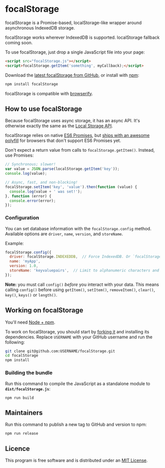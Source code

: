 # focalStorage

focalStorage is a Promise-based, localStorage-like wrapper around asynchronous
IndexedDB storage.

focalStorage works wherever IndexedDB is supported. localStorage fallback coming soon.

To use focalStorage, just drop a single JavaScript file into your page:

```html
<script src="focalStorage.js"></script>
<script>focalStorage.getItem('something', myCallback);</script>
```

Download the [latest focalStorage from GitHub](https://github.com/cvan/focalStorage/releases/latest), or install with [npm](https://www.npmjs.org/):

```bash
npm install focalStorage
```

focalStorage is compatible with [browserify](http://browserify.org/).


## How to use focalStorage

Because focalStorage uses async storage, it has an async API.
It's otherwise exactly the same as the
[Local Storage API](https://hacks.mozilla.org/2009/06/localstorage/).

focalStorage relies on native [ES6 Promises](http://www.promisejs.org/), but
[ships with an awesome polyfill](https://github.com/jakearchibald/ES6-Promises)
for browsers that don't support ES6 Promises yet.

Don't expect a return value from calls to `focalStorage.getItem()`. Instead,
use Promises:

```js
// Synchronous; slower!
var value = JSON.parse(localStorage.getItem('key'));
console.log(value);

// Async, fast, and non-blocking!
focalStorage.setItem('key', 'value').then(function (value) {
  console.log(value + ' was set!');
}, function (error) {
  console.error(error);
});
```

### Configuration

You can set database information with the `focalStorage.config` method.
Available options are `driver`, `name`, `version`, and `storeName`.

Example:

```js
focalStorage.config({
  driver: focalStorage.INDEXEDDB,  // Force IndexedDB. Or `focalStorage.INDEXEDDB` for localStorage.
  name: 'myApp',
  version: 1.0,
  storeName: 'keyvaluepairs',  // Limit to alphanumeric characters and underscores.
});
```

**Note:** you must call `config()` _before_ you interact with your data. This
means calling `config()` before using `getItem()`, `setItem()`, `removeItem()`,
`clear()`, `key()`, `keys()` or `length()`.


## Working on focalStorage

You'll need [Node + npm](http://nodejs.org/).

To work on focalStorage, you should start by
[forking it](https://github.com/cvan/focalStorage/fork) and installing its
dependencies. Replace `USERNAME` with your GitHub username and run the
following:

```bash
git clone git@github.com:USERNAME/focalStorage.git
cd focalStorage
npm install
```

### Building the bundle

Run this command to compile the JavaScript as a standalone module to __`dist/focalStorage.js`__:

    npm run build


## Maintainers

Run this command to publish a new tag to GitHub and version to npm:

    npm run release


## Licence

This program is free software and is distributed under an
[MIT License](https://github.com/cvan/focalStorage/blob/master/LICENSE).
